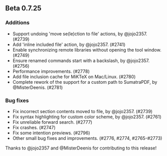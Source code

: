 ## Beta 0.7.25

### Additions
* Support undoing 'move se(le)ction to file' actions, by @jojo2357. (#2739)
* Add 'inline included file' action, by @jojo2357. (#2741)
* Enable synchronizing remote libraries without opening the tool window. (#2749)
* Ensure renamed commands start with a backslash, by @jojo2357. (#2756)
* Performance improvements. (#2778)
* Add file inclusion cache for MiKTeX on Mac/Linux. (#2780)
* Complete rework of the support for a custom path to SumatraPDF, by @MisterDeenis. (#2781)

### Bug fixes
* Fix incorrect section contents moved to file, by @jojo2357. (#2739)
* Fix syntax highlighting for custom color scheme, by @jojo2357. (#2761)
* Fix unreliable forward search. (#2777)
* Fix crashes. (#2747)
* Fix some intention previews. (#2796)
* Other small bug fixes and improvements. (#2776, #2774, #2765-#2773)

Thanks to @jojo2357 and @MisterDeenis for contributing to this release!
